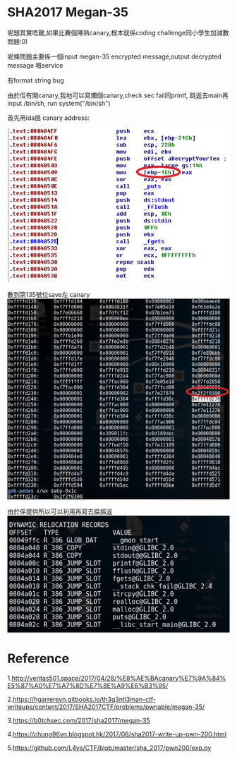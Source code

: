 # SHA2017 Megan-35

呢題其實唔難,如果比賽個陣熟canary,根本就係coding challenge同小學生加減數問題:0)

呢條問題主要係一個input megan-35 encrypted message,output decrypted message 嘅service

有format string bug


由於佢有開canary,我地可以寫爛個canary,check sec fail同printf, 跳返去main再input /bin/sh, run system("/bin/sh")


首先用ida搵 canary address:

![alt text](1.png)


數到第135號位save左 canary
![alt text](2.png)



由於係提供所以可以利用再寫去揾搵返
![alt text](3.png)





Reference
==========================
1.http://veritas501.space/2017/04/28/%E8%AE%BAcanary%E7%9A%84%E5%87%A0%E7%A7%8D%E7%8E%A9%E6%B3%95/

2.https://hgarrereyn.gitbooks.io/th3g3ntl3man-ctf-writeups/content/2017/SHA2017CTF/problems/pwnable/megan-35/

3.https://b0tchsec.com/2017/sha2017/megan-35

4.https://chung96vn.blogspot.hk/2017/08/sha2017-write-up-pwn-200.html

5.https://github.com/L4ys/CTF/blob/master/sha_2017/pwn200/exp.py

